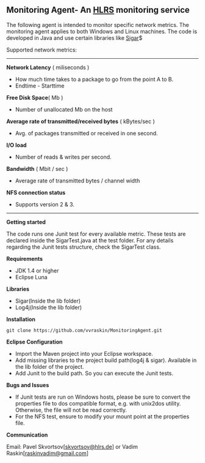 **Monitoring Agent- An [HLRS](https://www.hlrs.de/) monitoring service**
------------------------------------------------
The following agent is intended to monitor specific network metrics. The monitoring agent applies to both Windows and Linux machines. The code is developed in Java and use certain libraries like [Sigar](https://github.com/hyperic/sigar)$

Supported network metrics:


----------


 **Network Latency** ( miliseconds )

 - How much time takes to a package to go from the point A to B.
 - Endtime - Starttime

**Free Disk Space**( Mb )

 - Number of unallocated Mb on the host

**Average rate of transmitted/received bytes** ( kBytes/sec )
 

 - Avg. of packages transmitted or received in one second.

**I/O load**

 - Number of reads & writes per second.
 
**Bandwidth** ( Mbit / sec )
 

 - Average rate of transmitted bytes / channel width

**NFS connection status** 
 - Supports version 2 & 3.


----------


**Getting started**

The code runs one Junit test for every available metric. These tests are declared inside the SigarTest.java at the test folder.
For any details regarding the Junit tests structure, check the SigarTest class.

**Requirements**

 - JDK 1.4 or higher
 - Eclipse Luna

**Libraries**

 - Sigar(Inside the lib folder)
 - Log4j(Inside the lib folder)


**Installation**

    git clone https://github.com/vvraskin/MonitoringAgent.git

**Eclipse Configuration**

 - Import the Maven project into your Eclipse workspace.
 - Add missing libraries to the project build path(log4j & sigar). Available in the lib folder of the project.
 - Add Junit to the build path. So you can execute the Junit tests.

**Bugs and Issues**

 - If Junit tests are run on Windows  hosts, please be sure to convert the properties file to dos compatible format, e.g. with unix2dos utility. Otherwise,  the file will not be read correctly.
 - For the NFS test, ensure to modify your mount point at the properties file.

**Communication**

Email: Pavel Skvortsov[skvortsov@hlrs.de] or Vadim Raskin[raskinvadim@gmail.com] 



